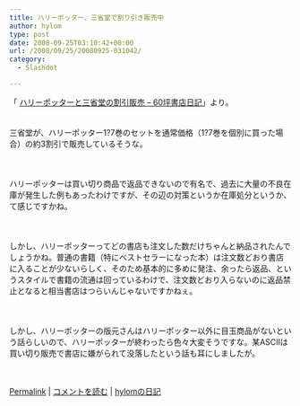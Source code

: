 ```yaml
---
title: ハリーポッター、三省堂で割り引き販売中
author: hylom
type: post
date: 2008-09-25T03:10:42+00:00
url: /2008/09/25/20080925-031042/
category:
  - Slashdot

---
```

「 [ハリーポッターと三省堂の割引販売 &#8211; 60坪書店日記][1]」より。  
</br>   
三省堂が、ハリーポッター1?7巻のセットを通常価格（1?7巻を個別に買った場合）の約3割引で販売しているそうな。</br>  
</br>   
ハリーポッターは買い切り商品で返品できないので有名で、過去に大量の不良在庫が発生した例もあったわけですが、その辺の対策というか在庫処分というか、て感じですかね。</br>  
</br>   
しかし、ハリーポッターってどの書店も注文した数だけちゃんと納品されたんでしょうかね。普通の書籍（特にベストセラーになった本）は注文数どおり書店に入ることが少ないらしく、そのため基本的に多めに発注、余ったら返品、というスタイルで書籍の流通は回っているわけで、注文数どおり入らないのに返品禁止となると相当書店はつらいんじゃないですかねぇ。</br>  
</br>   
しかし、ハリーポッターの版元さんはハリーポッター以外に目玉商品がないという話らしいので、ハリーポッターが終わったら色々大変そうですな。某ASCIIは買い切り販売で書店に嫌がられて没落したという話も耳にしましたが。</br>  
</br> 

   [Permalink][2] |    [コメントを読む][3] |    [hylomの日記][4] 

</br>

 [1]: http://d.hatena.ne.jp/kongou_ae/20080923/1222175269
 [2]: http://slashdot.jp/~hylom/journal/453269
 [3]: http://slashdot.jp/~hylom/journal/453269#acomments
 [4]: http://slashdot.jp/~hylom/journal/
